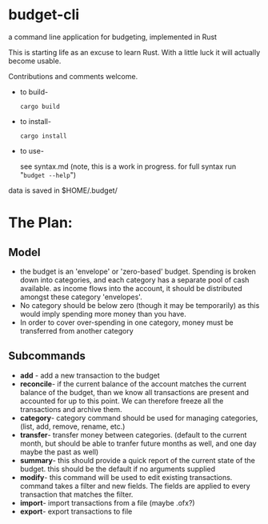 # budget-cli
a command line application for budgeting, implemented in Rust

This is starting life as an excuse to learn Rust. With a little luck it will actually become usable.

Contributions and comments welcome.

- to build-

  `cargo build`

- to install-

  `cargo install`

- to use-

  see syntax.md (note, this is a work in progress. for full syntax run "`budget --help`")

data is saved in $HOME/.budget/

# The Plan:


## Model

- the budget is an 'envelope' or 'zero-based' budget. Spending is broken down into categories, and each category has a separate pool of cash available. as income flows into the account, it should be distributed amongst these category 'envelopes'.
- No category should be below zero (though it may be temporarily) as this would imply spending more money than you have.
- In order to cover over-spending in one category, money must be transferred from another category

## Subcommands

- **add** - add a new transaction to the budget
- **reconcile**- if the current balance of the account matches the current balance of the budget, than we know all transactions are present and accounted for up to this point. We can therefore freeze all the transactions and archive them.
- **category**- category command should be used for managing categories, (list, add, remove, rename, etc.)
- **transfer**- transfer money between categories. (default to the current month, but should be able to tranfer future months as well, and one day maybe the past as well)
- **summary**- this should provide a quick report of the current state of the budget. this should be the default if no arguments supplied
- **modify**- this command will be used to edit existing transactions. command takes a filter and new fields. The fields are applied to every transaction that matches the filter.
- **import**- import transactions from a file (maybe .ofx?)
- **export**- export transactions to file